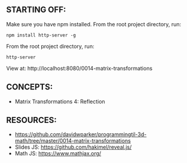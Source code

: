 ## STARTING OFF:

Make sure you have npm installed.
From the root project directory, run:
```
npm install http-server -g
```

From the root project directory, run:
```
http-server
```

View at: http://localhost:8080/0014-matrix-transformations

## CONCEPTS:

* Matrix Transformations 4: Reflection

## RESOURCES:

* https://github.com/davidwparker/programmingtil-3d-math/tree/master/0014-matrix-transformations
* Slides JS: https://github.com/hakimel/reveal.js/
* Math JS: https://www.mathjax.org/

